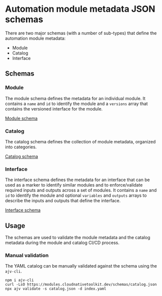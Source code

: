 # Automation module metadata JSON schemas

There are two major schemas (with a number of sub-types) that define the automation module metadata:

- Module
- Catalog
- Interface

## Schemas

### Module

The module schema defines the metadata for an individual module. It contains a `name` and `id` to identify the module and a `versions` array that contains the versioned interface for the module.

[Module schema](module.json)

### Catalog

The catalog schema defines the collection of module metadata, organized into categories.

[Catalog schema](catalog.json)

### Interface

The interface schema defines the metadata for an interface that can be used as a marker to identify similar modules and to enforce/validate required inputs and outputs across a set of modules. It contains a `name` and `id` to identify the module and optional `variables` and `outputs` arrays to describe the inputs and outputs that define the interface.

[Interface schema](interface.json)

## Usage

The schemas are used to validate the module metadata and the catalog metadata during the module and catalog CI/CD process.

### Manual validation

The YAML catalog can be manually validated against the schema using the `ajv-cli`.

```
npm i ajv-cli
curl -LsO https://modules.cloudnativetoolkit.dev/schemas/catalog.json
npx ajv validate -s catalog.json -d index.yaml
```
